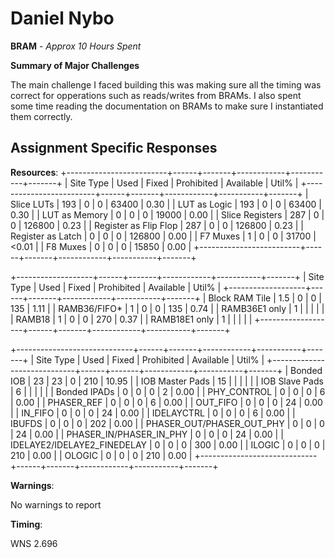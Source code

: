 # Daniel Nybo 

**BRAM** - *Approx 10 Hours Spent*

**Summary of Major Challenges**

The main challenge I faced building this was making sure all the timing was correct for opperations such as reads/writes from BRAMs. I also spent some time reading the documentation on BRAMs to make sure I instantiated them correctly.

## Assignment Specific Responses

**Resources**:
+-------------------------+------+-------+------------+-----------+-------+
|        Site Type        | Used | Fixed | Prohibited | Available | Util% |
+-------------------------+------+-------+------------+-----------+-------+
| Slice LUTs              |  193 |     0 |          0 |     63400 |  0.30 |
|   LUT as Logic          |  193 |     0 |          0 |     63400 |  0.30 |
|   LUT as Memory         |    0 |     0 |          0 |     19000 |  0.00 |
| Slice Registers         |  287 |     0 |          0 |    126800 |  0.23 |
|   Register as Flip Flop |  287 |     0 |          0 |    126800 |  0.23 |
|   Register as Latch     |    0 |     0 |          0 |    126800 |  0.00 |
| F7 Muxes                |    1 |     0 |          0 |     31700 | <0.01 |
| F8 Muxes                |    0 |     0 |          0 |     15850 |  0.00 |
+-------------------------+------+-------+------------+-----------+-------+

+-------------------+------+-------+------------+-----------+-------+
|     Site Type     | Used | Fixed | Prohibited | Available | Util% |
+-------------------+------+-------+------------+-----------+-------+
| Block RAM Tile    |  1.5 |     0 |          0 |       135 |  1.11 |
|   RAMB36/FIFO*    |    1 |     0 |          0 |       135 |  0.74 |
|     RAMB36E1 only |    1 |       |            |           |       |
|   RAMB18          |    1 |     0 |          0 |       270 |  0.37 |
|     RAMB18E1 only |    1 |       |            |           |       |
+-------------------+------+-------+------------+-----------+-------+

+-----------------------------+------+-------+------------+-----------+-------+
|          Site Type          | Used | Fixed | Prohibited | Available | Util% |
+-----------------------------+------+-------+------------+-----------+-------+
| Bonded IOB                  |   23 |    23 |          0 |       210 | 10.95 |
|   IOB Master Pads           |   15 |       |            |           |       |
|   IOB Slave Pads            |    6 |       |            |           |       |
| Bonded IPADs                |    0 |     0 |          0 |         2 |  0.00 |
| PHY_CONTROL                 |    0 |     0 |          0 |         6 |  0.00 |
| PHASER_REF                  |    0 |     0 |          0 |         6 |  0.00 |
| OUT_FIFO                    |    0 |     0 |          0 |        24 |  0.00 |
| IN_FIFO                     |    0 |     0 |          0 |        24 |  0.00 |
| IDELAYCTRL                  |    0 |     0 |          0 |         6 |  0.00 |
| IBUFDS                      |    0 |     0 |          0 |       202 |  0.00 |
| PHASER_OUT/PHASER_OUT_PHY   |    0 |     0 |          0 |        24 |  0.00 |
| PHASER_IN/PHASER_IN_PHY     |    0 |     0 |          0 |        24 |  0.00 |
| IDELAYE2/IDELAYE2_FINEDELAY |    0 |     0 |          0 |       300 |  0.00 |
| ILOGIC                      |    0 |     0 |          0 |       210 |  0.00 |
| OLOGIC                      |    0 |     0 |          0 |       210 |  0.00 |
+-----------------------------+------+-------+------------+-----------+-------+

**Warnings**:

No warnings to report

**Timing**:

WNS 2.696


